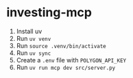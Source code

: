 # investing-mcp
1. Install uv
2. Run `uv venv`
3. Run `source .venv/bin/activate`
4. Run `uv sync`
5. Create a `.env` file with `POLYGON_API_KEY`
6. Run `uv run mcp dev src/server.py`